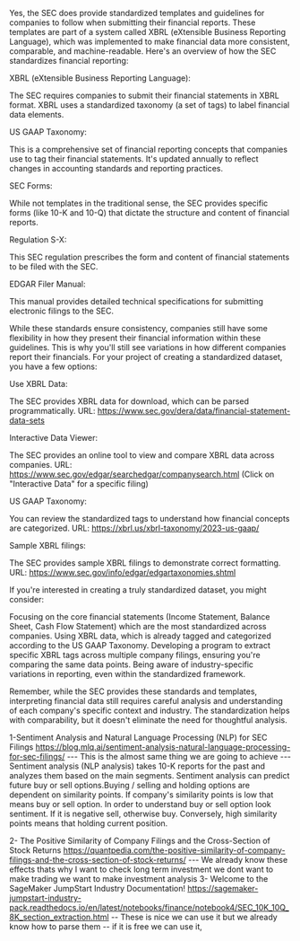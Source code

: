 Yes, the SEC does provide standardized templates and guidelines for companies to follow when submitting their financial reports. These templates are part of a system called XBRL (eXtensible Business Reporting Language), which was implemented to make financial data more consistent, comparable, and machine-readable.
Here's an overview of how the SEC standardizes financial reporting:

XBRL (eXtensible Business Reporting Language):

The SEC requires companies to submit their financial statements in XBRL format.
XBRL uses a standardized taxonomy (a set of tags) to label financial data elements.


US GAAP Taxonomy:

This is a comprehensive set of financial reporting concepts that companies use to tag their financial statements.
It's updated annually to reflect changes in accounting standards and reporting practices.


SEC Forms:

While not templates in the traditional sense, the SEC provides specific forms (like 10-K and 10-Q) that dictate the structure and content of financial reports.


Regulation S-X:

This SEC regulation prescribes the form and content of financial statements to be filed with the SEC.


EDGAR Filer Manual:

This manual provides detailed technical specifications for submitting electronic filings to the SEC.



While these standards ensure consistency, companies still have some flexibility in how they present their financial information within these guidelines. This is why you'll still see variations in how different companies report their financials.
For your project of creating a standardized dataset, you have a few options:

Use XBRL Data:

The SEC provides XBRL data for download, which can be parsed programmatically.
URL: https://www.sec.gov/dera/data/financial-statement-data-sets


Interactive Data Viewer:

The SEC provides an online tool to view and compare XBRL data across companies.
URL: https://www.sec.gov/edgar/searchedgar/companysearch.html (Click on "Interactive Data" for a specific filing)


US GAAP Taxonomy:

You can review the standardized tags to understand how financial concepts are categorized.
URL: https://xbrl.us/xbrl-taxonomy/2023-us-gaap/


Sample XBRL filings:

The SEC provides sample XBRL filings to demonstrate correct formatting.
URL: https://www.sec.gov/info/edgar/edgartaxonomies.shtml



If you're interested in creating a truly standardized dataset, you might consider:

Focusing on the core financial statements (Income Statement, Balance Sheet, Cash Flow Statement) which are the most standardized across companies.
Using XBRL data, which is already tagged and categorized according to the US GAAP Taxonomy.
Developing a program to extract specific XBRL tags across multiple company filings, ensuring you're comparing the same data points.
Being aware of industry-specific variations in reporting, even within the standardized framework.

Remember, while the SEC provides these standards and templates, interpreting financial data still requires careful analysis and understanding of each company's specific context and industry. The standardization helps with comparability, but it doesn't eliminate the need for thoughtful analysis.

1-Sentiment Analysis and Natural Language Processing (NLP) for SEC Filings
https://blog.mlq.ai/sentiment-analysis-natural-language-processing-for-sec-filings/
--- This is the almost same thing we are going to achieve
--- Sentiment analysis (NLP analysis) takes 10-K reports for the past and analyzes them based on the main segments. Sentiment analysis can predict future buy or sell options.Buying / selling and holding options are dependent on similarity points. If company's similarity points is low that means buy or sell option. In order to understand buy or sell option look sentiment. If it is negative sell, otherwise buy. Conversely, high similarity points means that holding current position.

2- The Positive Similarity of Company Filings and the Cross-Section of Stock Returns
https://quantpedia.com/the-positive-similarity-of-company-filings-and-the-cross-section-of-stock-returns/
--- We already know these effects thats why I want to check long term investment we dont want to make trading we want to make investment
analysis
3- Welcome to the SageMaker JumpStart Industry Documentation!
https://sagemaker-jumpstart-industry-pack.readthedocs.io/en/latest/notebooks/finance/notebook4/SEC_10K_10Q_8K_section_extraction.html
-- These is nice we can use it but we already know how to parse them
-- if it is free we can use it, 

